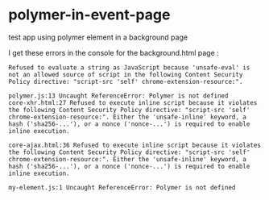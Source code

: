 polymer-in-event-page
=====================

test app using polymer element in a background page

I get these errors in the console for the background.html page :

```
Refused to evaluate a string as JavaScript because 'unsafe-eval' is not an allowed source of script in the following Content Security Policy directive: "script-src 'self' chrome-extension-resource:".

polymer.js:13 Uncaught ReferenceError: Polymer is not defined
core-xhr.html:27 Refused to execute inline script because it violates the following Content Security Policy directive: "script-src 'self' chrome-extension-resource:". Either the 'unsafe-inline' keyword, a hash ('sha256-...'), or a nonce ('nonce-...') is required to enable inline execution.

core-ajax.html:36 Refused to execute inline script because it violates the following Content Security Policy directive: "script-src 'self' chrome-extension-resource:". Either the 'unsafe-inline' keyword, a hash ('sha256-...'), or a nonce ('nonce-...') is required to enable inline execution.

my-element.js:1 Uncaught ReferenceError: Polymer is not defined
```
